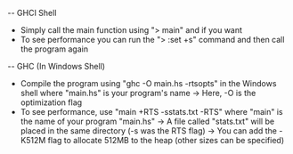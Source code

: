-- GHCI Shell
* Simply call the main function using "> main" and if you want
* To see performance you can run the "> :set +s" command and then call the program again

-- GHC (In Windows Shell)
* Compile the program using "ghc -O main.hs -rtsopts" in the Windows shell where "main.hs" is your program's name
	\-> Here, -O is the optimization flag
* To see performance, use "main +RTS -sstats.txt -RTS" where "main" is the name of your program "main.hs"
	\-> A file called "stats.txt" will be placed in the same directory (-s was the RTS flag)
	\-> You can add the -K512M flag to allocate 512MB to the heap (other sizes can be specified)
